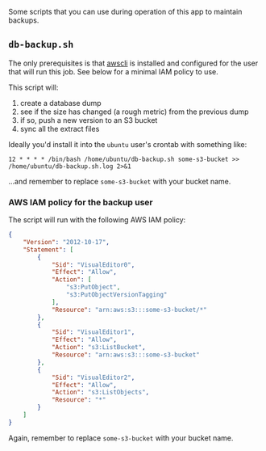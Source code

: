 Some scripts that you can use during operation of this app to maintain backups.

## `db-backup.sh`
The only prerequisites is that [awscli](https://github.com/aws/aws-cli) is installed and configured for the user that will run this job. See below for a minimal IAM policy to use.

This script will:
 1. create a database dump
 1. see if the size has changed (a rough metric) from the previous dump
 1. if so, push a new version to an S3 bucket
 1. sync all the extract files

Ideally you'd install it into the `ubuntu` user's crontab with something like:
```
12 * * * * /bin/bash /home/ubuntu/db-backup.sh some-s3-bucket >> /home/ubuntu/db-backup.sh.log 2>&1
```
...and remember to replace `some-s3-bucket` with your bucket name.


### AWS IAM policy for the backup user

The script will run with the following AWS IAM policy:
```json
{
    "Version": "2012-10-17",
    "Statement": [
        {
            "Sid": "VisualEditor0",
            "Effect": "Allow",
            "Action": [
                "s3:PutObject",
                "s3:PutObjectVersionTagging"
            ],
            "Resource": "arn:aws:s3:::some-s3-bucket/*"
        },
        {
            "Sid": "VisualEditor1",
            "Effect": "Allow",
            "Action": "s3:ListBucket",
            "Resource": "arn:aws:s3:::some-s3-bucket"
        },
        {
            "Sid": "VisualEditor2",
            "Effect": "Allow",
            "Action": "s3:ListObjects",
            "Resource": "*"
        }
    ]
}
```
Again, remember to replace `some-s3-bucket` with your bucket name.
